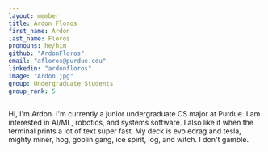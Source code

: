 ```yaml
---
layout: member
title: Ardon Floros
first_name: Ardon
last_name: Floros
pronouns: he/him
github: "ArdonFloros"
email: "afloros@purdue.edu"
linkedin: "ardonfloros"
image: "Ardon.jpg"
group: Undergraduate Students
group_rank: 5
---
```


Hi, I'm Ardon. I'm currently a junior undergraduate CS major at Purdue. I am interested in AI/ML, robotics, and systems software. I also like it when the terminal prints a lot of text super fast. My deck is evo edrag and tesla, mighty miner, hog, goblin gang, ice spirit, log, and witch. I don't gamble. 
